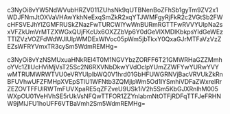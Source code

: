 c3NyOi8vYW5NdWVubHRZV011ZUhsNk9qUTBNenBoZFhSb1gyTm9ZV2x1WDJFNmJtOXVaVHAwYkhNeExqSmZkR2xqYTJWMFgyRjFkR2c2VGtSb2FWcHFSVEJhYlZGMFRUSkZNazFwTURCWlYwWnBURmRGTTFwRVVYUlpNa2sxVFZkUmVrMTZXWGxQUjFKcUx6OXZZbVp6Y0dGeVlXMDlKbkpsYldGeWEzTTlZVzVOZFdWdWJIUlpWMDExWlVoc05pWm5jbTkxY0QxaGJrMTFaVzVzZEZsWFRYVmxTR3cySm5WdmREMHg=

c3NyOi8vYzNSMUxuaHNkREl4T0M1NGVYbzZORFF6T21GMWRHaGZZMmhoYVc1ZllUcHViMjVsT25Sc2N6RXVNbDkwYVdOclpYUmZZWFYwYURwYVYwMTRUMWRWTVU0eVRYUlplbWQ0V1hrd01GbHFUWGRNVjBacVRVUkZkRnBFUVhwUFZFMHpXVEpSTlU1WFNtb3ZQMjlpWm5Od1lYSmhiVDFaZWxrelRrZEZOVTFFUlRWTmFUVXpaRE5qZFZveU9USk1iV2h5Sm5KbGJXRnlhM005WXpOU01VeHVhSE5rUkVsNFQwTTFOR1ZZYnlabmNtOTFjRDFqTTFJeFRHNW9jMlJFU1hoUFF6VTBaVmh2Sm5WdmREMHg=
